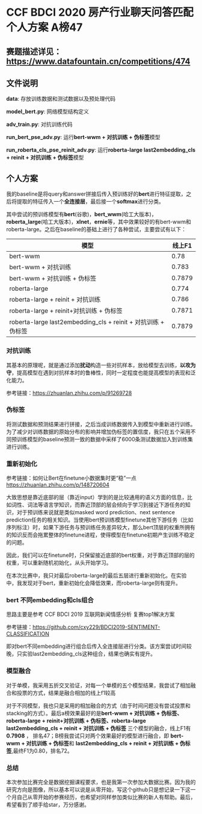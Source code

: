 # CCF BDCI 2020 房产行业聊天问答匹配个人方案 A榜47

## 赛题描述详见：https://www.datafountain.cn/competitions/474

## 文件说明

**data**: 存放训练数据和测试数据以及预处理代码

**model_bert.py**: 网络模型结构定义

**adv_train.py**: 对抗训练代码

**run_bert_pse_adv.py**: 运行**bert-wwm + 对抗训练 + 伪标签**模型

**run_roberta_cls_pse_reinit_adv.py**: 运行**roberta-large last2embedding_cls + reinit + 对抗训练 + 伪标签**模型



## 个人方案
我的baseline是将query和answer拼接后传入预训练好的**bert**进行特征提取，之后将提取的特征传入一个**全连接层**，最后接一个**softmax**进行分类。

其中尝试的预训练模型有**bert**(谷歌)，**bert_wwm**(哈工大版本)，**roberta_large**(哈工大版本)，**xlnet**，**ernie**等，其中效果较好的有bert-wwm和roberta-large。之后在baseline的基础上进行了各种尝试，主要尝试有以下：<br>

| 模型                                                         | 线上F1 |
| ------------------------------------------------------------ | ------ |
| bert-wwm                                                     | 0.78   |
| bert-wwm + 对抗训练                                          | 0.783  |
| bert-wwm + 对抗训练 + 伪标签                                 | 0.7879 |
| roberta-large                                                | 0.774  |
| roberta-large + reinit + 对抗训练                            | 0.786  |
| roberta-large + reinit+对抗训练 + 伪标签                     | 0.7871 |
| roberta-large last2embedding_cls + reinit + 对抗训练 + 伪标签 | 0.7879 |

### 对抗训练

 其基本的原理呢，就是通过添加**扰动**构造一些对抗样本，放给模型去训练，**以攻为守**，提高模型在遇到对抗样本时的鲁棒性，同时一定程度也能提高模型的表现和泛化能力。 

参考链接：https://zhuanlan.zhihu.com/p/91269728

### 伪标签

将测试数据和预测结果进行拼接，之后当成训练数据传入到模型中重新进行训练。为了减少对训练数据的原始分布的影响并增加伪标签的置信度，我只在五个采用不同预训练模型的baseline预测一致的数据中采样了6000条测试数据加入到训练集进行训练。

### 重新初始化

参考链接：如何让Bert在finetune小数据集时更“稳”一点 https://zhuanlan.zhihu.com/p/148720604

大致思想是靠近底部的层（靠近input）学到的是比较通用的语义方面的信息，比如词性、词法等语言学知识，而靠近顶部的层会倾向于学习到接近下游任务的知识，对于预训练来说就是类似masked word prediction、next sentence prediction任务的相关知识。当使用bert预训练模型finetune其他下游任务（比如序列标注）时，如果下游任务与预训练任务差异较大，那么bert顶层的权重所拥有的知识反而会拖累整体的finetune进程，使得模型在finetune初期产生训练不稳定的问题。

因此，我们可以在finetune时，只保留接近底部的bert权重，对于靠近顶部的层的权重，可以重新随机初始化，从头开始学习。

在本次比赛中，我只对最后roberta-large的最后五层进行重新初始化。在实验中，我发现对于bert，重新初始化会降低效果，而roberta-large则有提升。

### bert 不同embedding和cls组合

思路主要是参考 CCF BDCI 2019 互联网新闻情感分析 复赛top1解决方案

参考链接：https://github.com/cxy229/BDCI2019-SENTIMENT-CLASSIFICATION

即对bert不同embedding进行组合后传入全连接层进行分类。该方案尝试时间较晚，只实验last2embedding_cls这种组合，结果也确实有提升。

### 模型融合

对于单模，我采用五折交叉验证，对每一个单模的五个模型结果，我尝试了相加融合和投票的方式，结果是融合相加的线上f1较高

对于不同模型，我也只是采用的相加融合的方式（由于时间问题没有尝试投票和stacking的方式）。最后a榜效果最好的是**bert-wwm + 对抗训练 + 伪标签、roberta-large + reinit+对抗训练 + 伪标签、roberta-large last2embedding_cls + reinit + 对抗训练 + 伪标签** 三个模型的融合，线上F1有 **0.7908** ， 排名47；B榜我尝试只对两个效果最好的模型进行融合，即 **bert-wwm + 对抗训练 + 伪标签**和 **last2embedding_cls + reinit + 对抗训练 + 伪标签**,最终F1为0.80，排名72。

### 总结

本次参加比赛完全是数据挖掘课程要求，也是我第一次参加大数据比赛。因为我的研究方向是图像，所以基本可以说是从零开始，写这个github只是想记录一下这一个月自己从零开始的参赛经历，也希望对同样参加类似比赛的新人有帮助。最后，希望看到了顺手给star，万分感谢。
